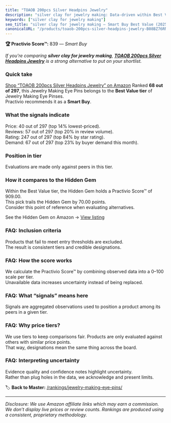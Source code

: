 ```yaml
---
title: "TOAOB 200pcs Silver Headpins Jewelry"
description: "silver clay for jewelry making: Data-driven within Best Value ranking using the Practivio Score™. Positioned by quality, value, demand, findability, momentum."
keywords: ["silver clay for jewelry making"]
seo_title: "silver clay for jewelry making — Smart Buy Best Value (2025)"
canonicalURL: "/products/toaob-200pcs-silver-headpins-jewelry-B08BZ76RN7/"
---
```


**🏆 Practivio Score™:** 839 — _Smart Buy_


*If you're comparing **silver clay for jewelry making**, **[TOAOB 200pcs Silver Headpins Jewelry](https://www.amazon.com/dp/B08BZ76RN7?tag=practivio-20)** is a strong alternative to put on your shortlist.*
### Quick take
[Shop “TOAOB 200pcs Silver Headpins Jewelry” on Amazon](https://www.amazon.com/dp/B08BZ76RN7?tag=practivio-20)
Ranked **68 out of 297**, this Jewelry Making Eye Pins belongs to the **Best Value tier** of Jewelry Making Eye Pinses.  
Practivio recommends it as a **Smart Buy**.

### What the signals indicate
Price: 40 out of 297 (top 14% lowest-priced).  
Reviews: 57 out of 297 (top 20% in review volume).  
Rating: 247 out of 297 (top 84% by star rating).  
Demand: 67 out of 297 (top 23% by buyer demand this month).

### Position in tier
Evaluations are made only against peers in this tier.

### How it compares to the Hidden Gem
Within the Best Value tier, the Hidden Gem holds a Practivio Score™ of 909.00.  
This pick trails the Hidden Gem by 70.00 points.  
Consider this point of reference when evaluating alternatives.  

See the Hidden Gem on Amazon → [View listing](https://www.amazon.com/dp/B01MQW98ES?tag=practivio-20)

### FAQ: Inclusion criteria
Products that fail to meet entry thresholds are excluded.  
The result is consistent tiers and credible designations.

### FAQ: How the score works
We calculate the Practivio Score™ by combining observed data into a 0–100 scale per tier.  
Unavailable data increases uncertainty instead of being replaced.

### FAQ: What “signals” means here
Signals are aggregated observations used to position a product among its peers in a given tier.

### FAQ: Why price tiers?
We use tiers to keep comparisons fair. Products are only evaluated against others with similar price points.  
That way, designations mean the same thing across the board.

### FAQ: Interpreting uncertainty
Evidence quality and confidence notes highlight uncertainty.  
Rather than plug holes in the data, we acknowledge and present limits.


🏷️ **Back to Master:** [/rankings/jewelry-making-eye-pins/](/rankings/jewelry-making-eye-pins/)

---
_Disclosure: We use Amazon affiliate links which may earn a commission. We don’t display live prices or review counts. Rankings are produced using a consistent, proprietary methodology._
